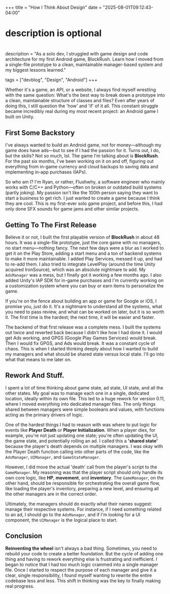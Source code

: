 +++
title = "How I Think About Design"
date = "2025-08-01T09:12:43-04:00"

#
# description is optional
#
description = "As a solo dev, I struggled with game design and code architecture for my first Android game, BlockRush. Learn how I moved from a single-file prototype to a clean, maintainable manager-based system and my biggest lessons learned."

tags = ["devblog", "Design", "Android"]
+++

Whether it's a game, an API, or a website, I always find myself wrestling with the same question: What's the best way to break down a prototype into a clean, maintainable structure of classes and files? Even after years of doing this, I still question the 'how' and 'if' of it all. This constant struggle became incredibly real during my most recent project: an Android game I built on Unity.

## First Some Backstory

I've always wanted to build an Android game, not for money—although my game does have ads—but to see if I had the passion for it. Turns out, I do, but the skills? Not so much, lol. The game I'm talking about is **BlockRush**. For the past six months, I've been working on it on and off, figuring out everything from in-game currency and cloud backups to saving data and implementing in-app purchases (IAPs).

So who am I? I'm Ryan, or rather, Flushwhy, a software engineer who mainly works with C/C++ and Python—often on broken or outdated build systems (partly joking). My passion isn't like the 100th person saying they want to start a business to get rich. I just wanted to create a game because I think they are cool. This is my first-ever solo game project, and before this, I had only done SFX sounds for game jams and other similar projects.

## Getting To The First Release

Believe it or not, I built the first playable version of **BlockRush** in about 48 hours. It was a single-file prototype, just the core game with no managers, no start menu—nothing fancy. The next few days were a blur as I worked to get it on the Play Store, adding a start menu and a ton of backend systems to make it more maintainable. I added Play Services, messed it up, and had to re-add them. I also tried to integrate LevelPlay (around the time Unity acquired IronSource), which was an absolute nightmare to add. My `AdsManager` was a mess, but I finally got it working a few months ago. I also added Unity's IAP SDK for in-game purchases and I'm currently working on a customization system where you can buy or earn items to personalize the game.

If you're on the fence about building an app or game for Google or iOS, I promise you, just do it. It's a nightmare to understand all the systems, what you need to pass review, and what can be worked on later, but it is so worth it. The first time is the hardest; the next time, it will be easier and faster.

The backend of that first release was a complete mess. I built the systems out twice and reverted back because I didn't like how I had done it. I would get Ads working, and GPGS (Google Play Games Services) would break. Then I would fix GPGS, and Ads would break. It was a constant cycle of chaos. This is when I started thinking deeply about how I wanted to build my managers and what should be shared state versus local state. I'll go into what that means to me later on.

## Rework And Stuff.

I spent a lot of time thinking about game state, ad state, UI state, and all the other states. My goal was to manage each one in a single, dedicated location, ideally within its own file. This led to a huge rework for version 0.11, where I moved everything into dedicated manager files. The only things shared between managers were simple booleans and values, with functions acting as the primary drivers of logic.

One of the hardest things I had to reason with was where to put logic for events like **Player Death** or **Player Initialization**. When a player dies, for example, you're not just updating one state; you're often updating the UI, the game state, and potentially rolling an ad. I called this a **'shared state'** because the player's death depends on multiple managers. I was okay with the Player Death function calling into other parts of the code, like the `AdsManager`, `UIManager`, and `GameStateManager`.

However, I did move the actual 'death' call from the player's script to the `GameManager`. My reasoning was that the player script should only handle its own core logic, like **HP**, **movement**, and **inventory**. The `GameManager`, on the other hand, should be responsible for orchestrating the overall game flow, like loading the player's inventory, preparing a new level, and ensuring all the other managers are in the correct order.

Ultimately, the managers should do exactly what their names suggest: manage their respective systems. For instance, if I need something related to an ad, I should go to the `AdsManager`, and if I'm looking for a UI component, the `UIManager` is the logical place to start.

## Conclusion

**Reinventing the wheel** isn't always a bad thing. Sometimes, you need to rebuild your code to create a better foundation. But the cycle of adding one thing and having to rework everything else is frustrating and inefficient. I began to notice that I had too much logic crammed into a single manager file. Once I started to respect the purpose of each manager and give it a clear, single responsibility, I found myself wanting to rewrite the entire codebase less and less. This shift in thinking was the key to finally making real progress.
